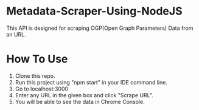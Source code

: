 # Metadata-Scraper-Using-NodeJS
This API is designed for scraping OGP(Open Graph Parameters) Data from an URL.
# How To Use
1. Clone this repo.
2. Run this project using "npm start" in your IDE command line.
3. Go to localhost:3000
4. Enter any URL in the given box and click "Scrape URL".
5. You will be able to see the data in Chrome Console.
